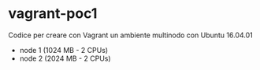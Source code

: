 # vagrant-poc1

Codice per creare con Vagrant un ambiente multinodo con Ubuntu 16.04.01

 - node 1 (1024 MB - 2 CPUs)
 - node 2 (2024 MB - 2 CPUs)
